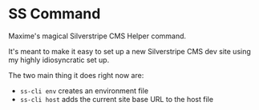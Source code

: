 # SS Command
Maxime's magical Silverstripe CMS Helper command.

It's meant to make it easy to set up a new Silverstripe CMS dev site using my highly idiosyncratic set up.

The two main thing it does right now are:
- `ss-cli env` creates an environment file
- `ss-cli host` adds the current site base URL to the host file 
